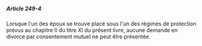 ##### Article 249-4

Lorsque l'un des époux se trouve placé sous l'un des régimes de protection prévus au chapitre II du titre XI du présent livre, aucune demande en divorce par consentement mutuel ne peut être présentée.

